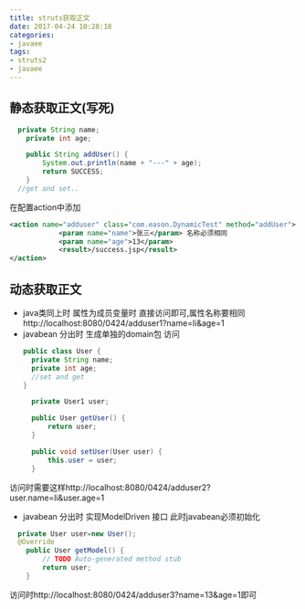```yaml
---
title: struts获取正文
date: 2017-04-24 10:28:18
categories:
- javaee
tags:
- struts2
- javaee
---
```

## 静态获取正文(写死)
```java
  private String name;
	private int age;

	public String addUser() {
		System.out.println(name + "---" + age);
		return SUCCESS;
	}
  //get and set..
```
在配置action中添加
```xml
<action name="adduser" class="com.eason.DynamicTest" method="addUser">
			<param name="name">张三</param> 名称必须相同
			<param name="age">13</param>
			<result>/success.jsp</result>
</action>
```
## 动态获取正文
* java类同上时 属性为成员变量时 直接访问即可,属性名称要相同http://localhost:8080/0424/adduser1?name=li&age=1
* javabean 分出时 生成单独的domain包 访问
  ```java
  public class User {
  	private String name;
  	private int age;
    //set and get
  }
  ```
  ```java
    private User1 user;

  	public User getUser() {
  		return user;
  	}

  	public void setUser(User user) {
  		this.user = user;
  	}
  ```
访问时需要这样http://localhost:8080/0424/adduser2?user.name=li&user.age=1
* javabean 分出时 实现ModelDriven 接口 此时javabean必须初始化
```java
  private User user=new User();
  @Override
	public User getModel() {
		// TODO Auto-generated method stub
		return user;
	}
```
访问时http://localhost:8080/0424/adduser3?name=13&age=1即可

